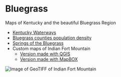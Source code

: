 # Bluegrass

Maps of Kentucky and the beautiful Bluegrass Region

* [Kentucky Waterways](waterways)
* [Bluegrass counties population density](pop_density)
* [Springs of the Bluegrass](springs)
* Custom maps of Indian Fort Mountain
  * [Version made with QGIS](ifm)
  * [Version made with MapBOX](ifm/map)

![Image of GeoTIFF of Indian Fort Mountain](indian-fort-mtn.png)
